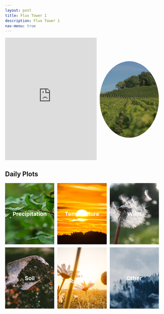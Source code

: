 ```yaml
---
layout: post
title: Flux Tower 1
description: Flux Tower 1
nav-menu: true
---
```


<html>
<head>
  <style>
    .container {
      display: flex;
      align-items: center;
    }
    
    .html-object {
      flex: 2;
    }
    
    .image {
      flex: 1;
      margin-left: 10px;
      display: flex;
      align-items: center;
      justify-content: center;
    }
    
    .image img {
      border-radius: 50%;
      width: 250px; /* Increased the width to make the image bigger */
      height: 250px; /* Increased the height to make the image bigger */
      object-fit: cover;
      filter: brightness(70%); /* Added dark overlay to improve text readability */
    }
    
    .grid-container {
      display: grid;
      grid-template-columns: repeat(3, 1fr);
      grid-template-rows: repeat(2, 1fr);
      grid-gap: 10px;
    }
    
    .grid-item {
      position: relative;
      overflow: hidden;
      height: 200px; /* Adjust the height to make it square */
      border-radius: 0; /* Make the buttons square-shaped */
    }
    
    .grid-item a {
      position: relative;
      display: flex;
      flex-direction: column;
      align-items: center;
      justify-content: center;
      width: 100%;
      height: 100%;
      text-decoration: none;
      color: #ffffff;
      transition: background-color 0.3s ease; /* Add transition effect */
      outline: none; /* Remove the outline on buttons */
      border: none; /* Remove the border on buttons */
    }
    
    .grid-item a::before {
      content: "";
      position: absolute;
      top: 0;
      left: 0;
      width: 100%;
      height: 100%;
      background-color: rgba(0, 0, 0, 0.7); /* Add black overlay */
      transition: opacity 0.3s ease; /* Add transition effect */
      opacity: 1; /* Set the initial opacity to show the black overlay */
    }
    
    .grid-item a:hover::before {
      opacity: 0; /* Remove the black overlay on hover */
    }
    
    .grid-item img {
      width: 100%;
      height: 100%;
      object-fit: cover;
      filter: brightness(100%);
      transition: filter 0.3s ease; /* Add transition effect */
      outline: none; /* Remove the outline on images */
    }
    
    .grid-item:hover img {
      filter: brightness(50%); /* Darken the image on hover */
    }
    
    .grid-item:hover span {
      color: #ffffff; /* Keep the text white when hovering */
    }
    
    .grid-item span {
      position: absolute;
      top: 50%;
      left: 50%;
      transform: translate(-50%, -50%);
      z-index: 1;
      text-align: center;
      font-size: 18px; /* Adjust the font size as needed */
      font-weight: bold;
      pointer-events: none; /* Prevent the span from interfering with hover events */
    }
  </style>
</head>
<body>
  <div class="container">
    <div class="html-object">
      <!-- Here's where you add the iframe to embed the Plotly graph -->
      <iframe width="100%" height="400" frameborder="0" scrolling="no" src="https://rawcdn.githack.com/kesondrakey/kesondrakey.github.io/d7d6c8619bd58493be9406344f4e9e6830b1f298/longterm_plots/longterm_plotly_fluxtower1.html"></iframe>
    </div>
    <div class="image">
      <img src="images/image1.jpeg" alt="Image 1">
    </div>
  </div>

  <h2>Daily Plots</h2>

  <div class="grid-container">
    <div class="grid-item">
      <a href="https://kesondrakey.github.io/fluxtower1/precip">
        <img src="images/precip.jpeg" alt="Precipitation">
        <span>Precipitation</span>
      </a>
    </div>
    <div class="grid-item">
      <a href="https://kesondrakey.github.io/fluxtower1/temp">
        <img src="images/temp.jpeg" alt="Temperature">
        <span>Temperature</span>
      </a>
    </div>
    <div class="grid-item">
      <a href="https://kesondrakey.github.io/fluxtower1/wind">
        <img src="images/wind.jpeg" alt="Wind">
        <span>Wind</span>
      </a>
    </div>
    <div class="grid-item">
      <a href="https://kesondrakey.github.io/fluxtower1/soil">
        <img src="images/soil.jpeg" alt="Soil">
        <span>Soil</span>
      </a>
    </div>
    <div class="grid-item">
      <a href="https://kesondrakey.github.io/fluxtower1/netrad">
        <img src="images/netrad.jpeg" alt="Net Radiation">
        <span>Net Radiation</span>
      </a>
    </div>
    <div class="grid-item">
      <a href="https://kesondrakey.github.io/fluxtower1/other">
        <img src="images/other.jpeg" alt="Other">
        <span>Other</span>
      </a>
    </div>
  </div>
</body>
</html>





